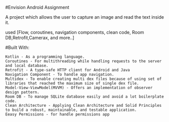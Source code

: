 #Envision Android Assignment

A project which allows the user to capture an image and read the text inside it.

used [Flow, coroutines, navigation components, clean code, Room DB,Retrofit,Camerax, and more..]

#Built With:

    Kotlin - As a programming language.
    Coroutines - For multithreading while handling requests to the server and local database.
    Retrofit - A type-safe HTTP client for Android and Java
    Navigation Component - To handle app navigation.
    Multidex - To enable creating multi dex files because of using set of libraries that reached the maximum size of single dex file.
    Model-View-ViewModel(MVVM) - Offers an implementation of observer design pattern.
    Room DB - To manage SQLite database easily and avoid a lot boilerplate code.
    Clean Architecture - Applying Clean Architecture and Solid Principles to build a robust, maintainable, and testable application.
    Eeasy Permissions - for handle permissions app
